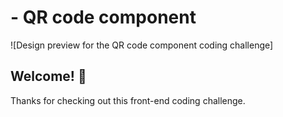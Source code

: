 # - QR code component

![Design preview for the QR code component coding challenge]

## Welcome! 👋

Thanks for checking out this front-end coding challenge.

